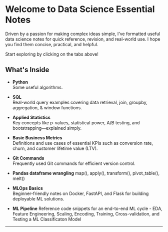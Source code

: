 # Welcome to Data Science Essential Notes


Driven by a passion for making complex ideas simple, I’ve formatted useful data science notes for quick reference, revision, and real-world use. I hope you find them concise, practical, and helpful.

Start exploring by clicking on the tabs above!

## What's Inside

- **Python**  
  Some useful algorithms.

- **SQL**  
  Real-world query examples covering data retrieval, join, groupby, aggregation, & window functions.

- **Applied Statistics**  
  Key concepts like p-values, statistical power, A/B testing, and bootstrapping—explained simply.

- **Basic Business Metrics**  
  Definitions and use cases of essential KPIs such as conversion rate, churn, and customer lifetime value (LTV).

- **Git Commands**  
  Frequently used Git commands for efficient version control.
- **Pandas dataframe wrangling**
  map(), apply(), transform(), pivot_table(), melt()
- **MLOps Basics**  
  Beginner-friendly notes on Docker, FastAPI, and Flask for building deployable ML solutions.
- **ML Pipeline**
  Reference code snippets for an end-to-end ML cycle - EDA, Feature Engineering, Scaling, Encoding, Training, Cross-validation, and Testing a ML Classificaton Model  
  
---

